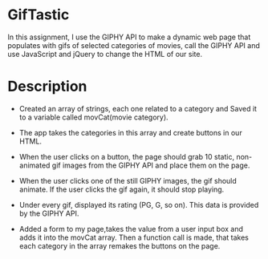 # GifTastic

In this assignment, I use the GIPHY API to make a dynamic web page that populates with gifs of selected categories of movies, call the GIPHY API and use JavaScript and jQuery to change the HTML of our site.

# Description

* Created an array of strings, each one related to a category and Saved it to a variable called movCat(movie category).

* The app takes the categories in this array and create buttons in our HTML.

* When the user clicks on a button, the page should grab 10 static, non-animated gif images from the GIPHY API and place them on the page.

* When the user clicks one of the still GIPHY images, the gif should animate. If the user clicks the gif again, it should stop playing.

* Under every gif, displayed its rating (PG, G, so on).
This data is provided by the GIPHY API.

* Added a form to my page,takes the value from a user input box and adds it into the movCat array. Then a function call is made, that takes each category in the array remakes the buttons on the page.
